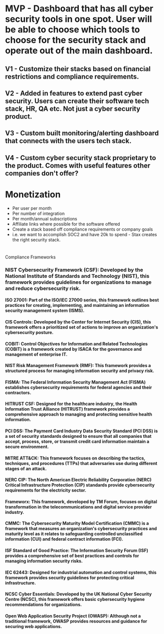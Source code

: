 # MVP - Dashboard that has all cyber security tools in one spot. User will be able to choose which tools to choose for the security stack and operate out of the main dashboard.
## V1 - Customize their stacks based on financial restrictions and compliance requirements.
## V2 - Added in features to extend past cyber security. Users can create their software tech stack, HR, QA etc. Not just a cyber security product.
## V3 - Custom built monitoring/alerting dashboard that connects with the users tech stack.
## V4 - Custom cyber security stack proprietary to the product. Comes with useful features other companies don't offer?

# Monetization
 - Per user per month
 - Per number of integration
 - Per month/annual subscriptions
 - Affiliate links where possible for the software offered
 - Create a stack based off compliance requirements or company goals
  - i.e. we want to accomplish SOC2 and have 20k to spend - Stax creates the right security stack. 



#
#
#
#

Compliance Frameworks
### NIST Cybersecurity Framework (CSF): Developed by the National Institute of Standards and Technology (NIST), this framework provides guidelines for organizations to manage and reduce cybersecurity risk.
#### ISO 27001: Part of the ISO/IEC 27000 series, this framework outlines best practices for creating, implementing, and maintaining an information security management system (ISMS).
#### CIS Controls: Developed by the Center for Internet Security (CIS), this framework offers a prioritized set of actions to improve an organization's cybersecurity posture.
#### COBIT: Control Objectives for Information and Related Technologies (COBIT) is a framework created by ISACA for the governance and management of enterprise IT.
#### NIST Risk Management Framework (RMF): This framework provides a structured process for managing information security and privacy risk.
#### FISMA: The Federal Information Security Management Act (FISMA) establishes cybersecurity requirements for federal agencies and their contractors.
#### HITRUST CSF: Designed for the healthcare industry, the Health Information Trust Alliance (HITRUST) framework provides a comprehensive approach to managing and protecting sensitive health information.
#### PCI DSS: The Payment Card Industry Data Security Standard (PCI DSS) is a set of security standards designed to ensure that all companies that accept, process, store, or transmit credit card information maintain a secure environment.
#### MITRE ATT&CK: This framework focuses on describing the tactics, techniques, and procedures (TTPs) that adversaries use during different stages of an attack.
#### NERC CIP: The North American Electric Reliability Corporation (NERC) Critical Infrastructure Protection (CIP) standards provide cybersecurity requirements for the electricity sector.
#### Frameworx: This framework, developed by TM Forum, focuses on digital transformation in the telecommunications and digital service provider industry.
#### CMMC: The Cybersecurity Maturity Model Certification (CMMC) is a framework that measures an organization's cybersecurity practices and maturity level as it relates to safeguarding controlled unclassified information (CUI) and federal contract information (FCI).
#### ISF Standard of Good Practice: The Information Security Forum (ISF) provides a comprehensive set of best practices and controls for managing information security risks.
#### IEC 62443: Designed for industrial automation and control systems, this framework provides security guidelines for protecting critical infrastructure.
#### NCSC Cyber Essentials: Developed by the UK National Cyber Security Centre (NCSC), this framework offers basic cybersecurity hygiene recommendations for organizations.
#### Open Web Application Security Project (OWASP): Although not a traditional framework, OWASP provides resources and guidance for securing web applications.
